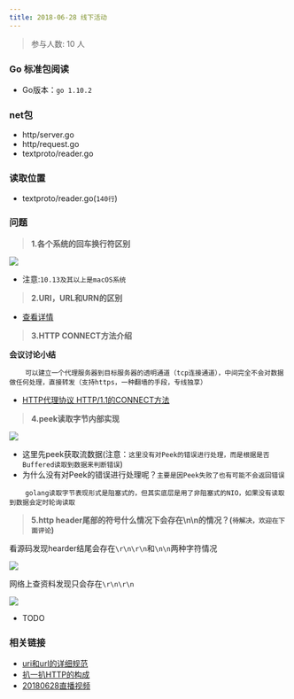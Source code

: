 ```yaml
---
title: 2018-06-28 线下活动
---
```

>参与人数: 10 人

### Go 标准包阅读

- Go版本：`go 1.10.2`

### net包

- http/server.go
- http/request.go
- textproto/reader.go

### 读取位置

- textproto/reader.go(`140行`)

### 问题

> **1.各个系统的回车换行符区别**                

![](https://raw.githubusercontent.com/developer-learning/night-reading-go/master/reading/20180628/images/20180628-1.jpeg)

- 注意:`10.13及其以上是macOS系统`

> **2.URI，URL和URN的区别**                   

- [查看详情](http://www.cnblogs.com/hust-ghtao/p/4724885.html)

> **3.HTTP CONNECT方法介绍**                  

**会议讨论小结**

```
	可以建立一个代理服务器到目标服务器的透明通道（tcp连接通道），中间完全不会对数据做任何处理，直接转发（支持https，一种翻墙的手段，专线独享）
```

- [HTTP代理协议 HTTP/1.1的CONNECT方法](https://www.web-tinker.com/article/20055.html)

> **4.peek读取字节内部实现**                  

![](https://raw.githubusercontent.com/developer-learning/night-reading-go/master/reading/20180628/images/20180628-4.jpeg)

- 这里先peek获取流数据(注意：`这里没有对Peek的错误进行处理，而是根据是否Buffered读取到数据来判断错误`)
- 为什么没有对Peek的错误进行处理呢？`主要是因Peek失败了也有可能不会返回错误`

```
	golang读取字节表现形式是阻塞式的，但其实底层是用了非阻塞式的NIO，如果没有读取到数据会定时轮询读取
```

> **5.http header尾部的符号什么情况下会存在\n\n的情况？(`待解决，欢迎在下面评论`)**             

看源码发现hearder结尾会存在`\r\n\r\n`和`\n\n`两种字符情况

![](https://raw.githubusercontent.com/developer-learning/night-reading-go/master/reading/20180628/images/20180628-2.jpeg)

网络上查资料发现只会存在`\r\n\r\n`

![](https://raw.githubusercontent.com/developer-learning/night-reading-go/master/reading/20180628/images/20180628-3.jpeg)

- TODO                 


### 相关链接

- [uri和url的详细规范](https://tools.ietf.org/html/rfc3986)
- [扒一扒HTTP的构成](http://mrpeak.cn/blog/http-constitution/)
- [20180628直播视频](https://www.youtube.com/watch?v=xodlVBWxTYM)
